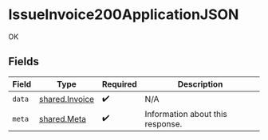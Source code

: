 # IssueInvoice200ApplicationJSON

OK


## Fields

| Field                                            | Type                                             | Required                                         | Description                                      |
| ------------------------------------------------ | ------------------------------------------------ | ------------------------------------------------ | ------------------------------------------------ |
| `data`                                           | [shared.Invoice](../../models/shared/invoice.md) | :heavy_check_mark:                               | N/A                                              |
| `meta`                                           | [shared.Meta](../../models/shared/meta.md)       | :heavy_check_mark:                               | Information about this response.                 |